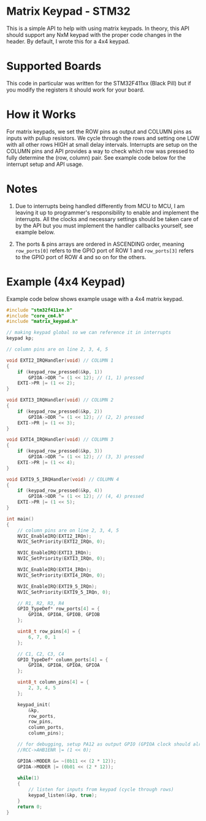 # Matrix Keypad - STM32
This is a simple API to help with using matrix keypads. In theory, this API should support any NxM keypad with the proper code changes in the header. By default, I wrote this for a 4x4 keypad.

# Supported Boards
This code in particular was written for the STM32F411xx (Black Pill) but if you modify the registers it should work for your board.

# How it Works
For matrix keypads, we set the ROW pins as output and COLUMN pins as inputs with pullup resistors. We cycle through the rows and setting one LOW with all other rows HIGH at small delay intervals. Interrupts are setup on the COLUMN pins and API provides a way to check which row was pressed to fully determine the (row, column) pair. See example code below for the interrupt setup and API usage.

# Notes
1. Due to interrupts being handled differently from MCU to MCU, I am leaving it up to programmer's responsibility to enable and implement the interrupts. All the clocks and necessary settings should be taken care of by the API but you must implement the handler callbacks yourself, see example below.

2. The ports & pins arrays are ordered in ASCENDING order, meaning `row_ports[0]` refers to the GPIO port of ROW 1 and `row_ports[3]` refers to the GPIO port of ROW 4 and so on for the others.

# Example (4x4 Keypad)
Example code below shows example usage with a 4x4 matrix keypad.
```c
#include "stm32f411xe.h"
#include "core_cm4.h"
#include "matrix_keypad.h"

// making keypad global so we can reference it in interrupts
keypad kp;

// column pins are on line 2, 3, 4, 5

void EXTI2_IRQHandler(void) // COLUMN 1
{
	if (keypad_row_pressed(&kp, 1))
		GPIOA->ODR ^= (1 << 12); // (1, 1) pressed
	EXTI->PR |= (1 << 2);
}

void EXTI3_IRQHandler(void) // COLUMN 2
{
	if (keypad_row_pressed(&kp, 2))
		GPIOA->ODR ^= (1 << 12); // (2, 2) pressed
	EXTI->PR |= (1 << 3);
}

void EXTI4_IRQHandler(void) // COLUMN 3
{
	if (keypad_row_pressed(&kp, 3))
		GPIOA->ODR ^= (1 << 12); // (3, 3) pressed
	EXTI->PR |= (1 << 4);
}

void EXTI9_5_IRQHandler(void) // COLUMN 4
{
	if (keypad_row_pressed(&kp, 4))
		GPIOA->ODR ^= (1 << 12); // (4, 4) pressed
	EXTI->PR |= (1 << 5);
}

int main()
{
	// column pins are on line 2, 3, 4, 5
	NVIC_EnableIRQ(EXTI2_IRQn);
	NVIC_SetPriority(EXTI2_IRQn, 0);

	NVIC_EnableIRQ(EXTI3_IRQn);
	NVIC_SetPriority(EXTI3_IRQn, 0);

	NVIC_EnableIRQ(EXTI4_IRQn);
	NVIC_SetPriority(EXTI4_IRQn, 0);

	NVIC_EnableIRQ(EXTI9_5_IRQn);
	NVIC_SetPriority(EXTI9_5_IRQn, 0);

	// R1, R2, R3, R4
	GPIO_TypeDef* row_ports[4] = {
		GPIOA, GPIOA, GPIOB, GPIOB
	};

	uint8_t row_pins[4] = {
		6, 7, 0, 1
	};

	// C1, C2, C3, C4
	GPIO_TypeDef* column_ports[4] = {
		GPIOA, GPIOA, GPIOA, GPIOA
	};

	uint8_t column_pins[4] = {
		2, 3, 4, 5
	};

	keypad_init(
		&kp,
		row_ports,
		row_pins,
		column_ports,
		column_pins);

	// for debugging, setup PA12 as output GPIO (GPIOA clock should already be enabled by API)
	//RCC->AHB1ENR |= (1 << 0);	

	GPIOA->MODER &= ~(0b11 << (2 * 12));
	GPIOA->MODER |= (0b01 << (2 * 12));
	
	while(1)
	{
		// listen for inputs from keypad (cycle through rows)
		keypad_listen(&kp, true);
	}
	return 0;
}
```
